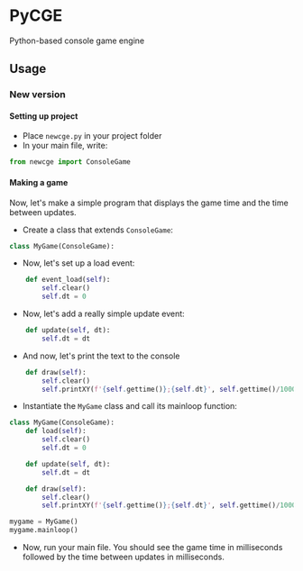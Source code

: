 # PyCGE
 Python-based console game engine

## Usage
### New version
#### Setting up project
* Place `newcge.py` in your project folder
* In your main file, write:
```py
from newcge import ConsoleGame
```
#### Making a game
Now, let's make a simple program that displays the game time and the time between updates.
* Create a class that extends `ConsoleGame`:
```py
class MyGame(ConsoleGame):
```
* Now, let's set up a load event:
```py
    def event_load(self):
        self.clear()
        self.dt = 0
```
* Now, let's add a really simple update event:
```py
    def update(self, dt):
        self.dt = dt
```
* And now, let's print the text to the console
```py
    def draw(self):
        self.clear()
        self.printXY(f'{self.gettime()};{self.dt}', self.gettime()/1000+1, 1)
```
* Instantiate the `MyGame` class and call its mainloop function:
```py
class MyGame(ConsoleGame):
    def load(self):
        self.clear()
        self.dt = 0

    def update(self, dt):
        self.dt = dt

    def draw(self):
        self.clear()
        self.printXY(f'{self.gettime()};{self.dt}', self.gettime()/1000+1, 1)

mygame = MyGame()
mygame.mainloop()
```
* Now, run your main file. You should see the game time in milliseconds followed by the time between updates in milliseconds.